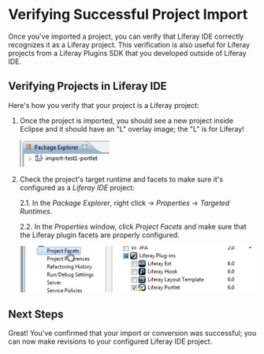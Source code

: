 # Verifying Successful Project Import

Once you've imported a project, you can verify that Liferay IDE correctly 
recognizes it as a Liferay project. This verification is also useful for 
Liferay projects from a Liferay Plugins SDK that you developed outside of 
Liferay IDE. 

## Verifying Projects in Liferay IDE

Here's how you verify that your project is a Liferay project: 

1.  Once the project is imported, you should see a new project inside Eclipse
    and it should have an "L" overlay image; the "L" is for Liferay! 

    ![Figure 1: Look for an "L" overlay image to verify that the import succeeded.](../../images/ide-liferay-project-w-overlay-image.png)

2.  Check the project's target runtime and facets to make sure it's configured
    as a *Liferay IDE* project:

    2.1. In the *Package Explorer*, right click *<project-name>* &rarr;
         *Properties* &rarr; *Targeted Runtimes*. 

    2.2. In the *Properties* window, click *Project Facets* and make sure that
    the Liferay plugin facets are properly configured. 

    ![Figure 2: Make sure that your project's Liferay plugin facets are properly configured.](../../images/ide-project-facets.png)

## Next Steps

Great! You've confirmed that your import or conversion was successful; you can 
now make revisions to your configured Liferay IDE project. 
